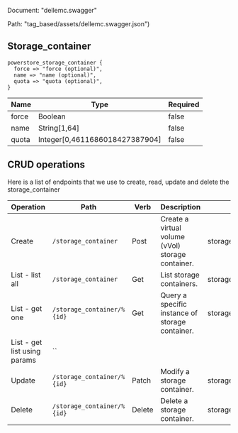 Document: "dellemc.swagger"


Path: "tag_based/assets/dellemc.swagger.json")

## Storage_container



```puppet
powerstore_storage_container {
  force => "force (optional)",
  name => "name (optional)",
  quota => "quota (optional)",
}
```

| Name        | Type           | Required       |
| ------------- | ------------- | ------------- |
|force | Boolean | false |
|name | String[1,64] | false |
|quota | Integer[0,4611686018427387904] | false |



## CRUD operations

Here is a list of endpoints that we use to create, read, update and delete the storage_container

| Operation | Path | Verb | Description | OperationID |
| ------------- | ------------- | ------------- | ------------- | ------------- |
|Create|`/storage_container`|Post|Create a virtual volume (vVol) storage container.|storage_containerCreate|
|List - list all|`/storage_container`|Get|List storage containers.|storage_containerCollectionQuery|
|List - get one|`/storage_container/%{id}`|Get|Query a specific instance of storage container.|storage_containerInstanceQuery|
|List - get list using params|``||||
|Update|`/storage_container/%{id}`|Patch|Modify a storage container.|storage_containerModify|
|Delete|`/storage_container/%{id}`|Delete|Delete a storage container.|storage_containerDelete|
